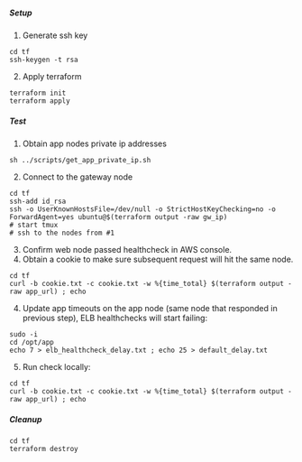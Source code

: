 ##### Setup
1. Generate ssh key
```shell
cd tf
ssh-keygen -t rsa
```

2. Apply terraform
```shell
terraform init
terraform apply
```

##### Test
1. Obtain app nodes private ip addresses
```shell
sh ../scripts/get_app_private_ip.sh
```
2. Connect to the gateway node
```shell
cd tf
ssh-add id_rsa
ssh -o UserKnownHostsFile=/dev/null -o StrictHostKeyChecking=no -o ForwardAgent=yes ubuntu@$(terraform output -raw gw_ip)
# start tmux
# ssh to the nodes from #1
```
3. Confirm web node passed healthcheck in AWS console.
4. Obtain a cookie to make sure subsequent request will hit the same node.
```shell
cd tf
curl -b cookie.txt -c cookie.txt -w %{time_total} $(terraform output -raw app_url) ; echo
```
4. Update app timeouts on the app node (same node that responded in previous step), ELB healthchecks will start failing:
```shell
sudo -i
cd /opt/app
echo 7 > elb_healthcheck_delay.txt ; echo 25 > default_delay.txt
```
5. Run check locally:
```shell
cd tf
curl -b cookie.txt -c cookie.txt -w %{time_total} $(terraform output -raw app_url) ; echo
```

##### Cleanup
```shell
cd tf
terraform destroy
```
